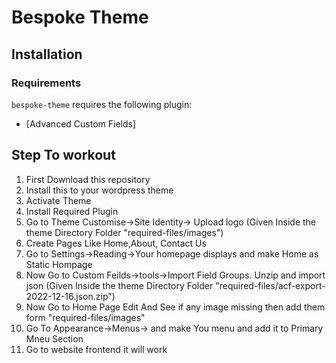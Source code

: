 

Bespoke Theme
===


Installation
---------------

### Requirements

`bespoke-theme` requires the following plugin:

- [Advanced Custom Fields]

## Step To workout
1. First Download this repository
2. Install this to your wordpress theme
3. Activate Theme
4. Install Required Plugin
5. Go to Theme Customise->Site Identity-> Upload logo (Given Inside the theme Directory Folder "required-files/images")
6. Create Pages Like Home,About, Contact Us
7. Go to Settings->Reading->Your homepage displays and make Home as Static Hompage
8. Now Go to Custom Feilds->tools->Import Field Groups. Unzip and import json (Given Inside the theme Directory Folder "required-files/acf-export-2022-12-16.json.zip")
9. Now Go to Home Page Edit And See if any image missing then add them form "required-files/images"
10. Go To Appearance->Menus-> and make You menu and add it to Primary Mneu Section
11. Go to website frontend it will work
